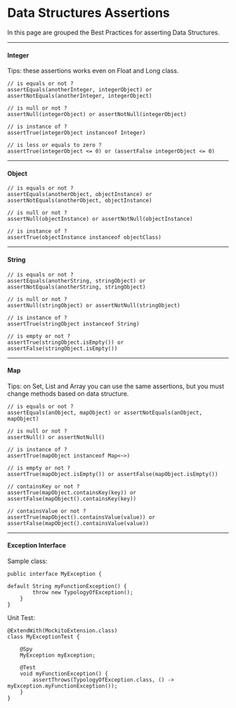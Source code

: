 <h1>Data Structures Assertions</h1>

In this page are grouped the Best Practices for asserting Data Structures.

---

<h4>Integer</h4>

Tips: these assertions works even on Float and Long class.

```
// is equals or not ?
assertEquals(anotherInteger, integerObject) or assertNotEquals(anotherInteger, integerObject)

// is null or not ?
assertNull(integerObject) or assertNotNull(integerObject)

// is instance of ?
assertTrue(integerObject instanceof Integer)

// is less or equals to zero ?
assertTrue(integerObject <= 0) or (assertFalse integerObject <= 0)
```

---

<h4>Object</h4>

```
// is equals or not ?
assertEquals(anotherObject, objectInstance) or assertNotEquals(anotherObject, objectInstance)

// is null or not ?
assertNull(objectInstance) or assertNotNull(objectInstance)

// is instance of ?
assertTrue(objectInstance instanceof objectClass)
```
---

<h4>String</h4>

```
// is equals or not ?
assertEquals(anotherString, stringObject) or assertNotEquals(anotherString, stringObject)

// is null or not ?
assertNull(stringObject) or assertNotNull(stringObject)

// is instance of ?
assertTrue(stringObject instanceof String)

// is empty or not ?
assertTrue(stringObject.isEmpty()) or assertFalse(stringObject.isEmpty())
```

---

<h4>Map</h4>

Tips: on Set, List and Array you can use the same assertions, but you must change methods based on data structure.


```
// is equals or not ?
assertEquals(anObject, mapObject) or assertNotEquals(anObject, mapObject)

// is null or not ?
assertNull() or assertNotNull()

// is instance of ?
assertTrue(mapObject instanceof Map<~>)

// is empty or not ?
assertTrue(mapObject.isEmpty()) or assertFalse(mapObject.isEmpty())

// containsKey or not ?
assertTrue(mapObject.containsKey(key)) or assertFalse(mapObject().containsKey(key))

// containsValue or not ?
assertTrue(mapObject().containsValue(value)) or assertFalse(mapObject().containsValue(value))
```

---

<h4>Exception Interface</h4>


Sample class:
```
public interface MyException {

default String myFunctionException() {
		throw new TypologyOfException();
	}
}
```

Unit Test:

```
@ExtendWith(MockitoExtension.class)
class MyExceptionTest {

    @Spy
    MyException myException;

    @Test
    void myFunctionException() {
        assertThrows(TypologyOfException.class, () -> myException.myFunctionException());
    }
}
```

